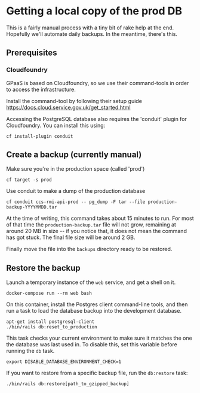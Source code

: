 # Getting a local copy of the prod DB

This is a fairly manual process with a tiny bit of rake help at the end.
Hopefully we'll automate daily backups. In the meantime, there's this.


## Prerequisites

### Cloudfoundry

GPaaS is based on Cloudfoundry, so we use their command-tools in order to access
the infrastructure.

Install the command-tool by following their setup guide
https://docs.cloud.service.gov.uk/get_started.html

Accessing the PostgreSQL database also requires the 'conduit' plugin for
Cloudfoundry. You can install this using:

    cf install-plugin conduit

## Create a backup (currently manual)

Make sure you're in the production space (called 'prod')

    cf target -s prod

Use conduit to make a dump of the production database

    cf conduit ccs-rmi-api-prod -- pg_dump -F tar --file production-backup-YYYYMMDD.tar

At the time of writing, this command takes about 15 minutes to run. For most of
that time the `production-backup.tar` file will not grow, remaining at around 20
MB in size -- if you notice that, it does not mean the command has got stuck.
The final file size will be around 2 GB.

Finally move the file into the `backups` directory ready to be restored.

## Restore the backup

Launch a temporary instance of the `web` service, and get a shell on it.

    docker-compose run --rm web bash

On this container, install the Postgres client command-line tools, and then run
a task to load the database backup into the development database.

    apt-get install postgresql-client
    ./bin/rails db:reset_to_production

This task checks your current environment to make sure it matches the one the
database was last used in. To disable this, set this variable before running the
`db` task.

    export DISABLE_DATABASE_ENVIRONMENT_CHECK=1

If you want to restore from a specific backup file, run the `db:restore` task:

    ./bin/rails db:restore[path_to_gzipped_backup]
